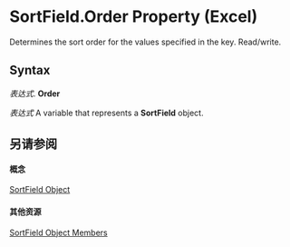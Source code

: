 
# SortField.Order Property (Excel)

Determines the sort order for the values specified in the key. Read/write.


## Syntax

 _表达式_. **Order**

 _表达式_ A variable that represents a **SortField** object.


## 另请参阅


#### 概念


[SortField Object](2becf77f-c072-2060-9baf-ebcf785c05bb.md)
#### 其他资源


[SortField Object Members](http://msdn.microsoft.com/library/f690a20f-e9aa-8ac7-2389-093707269120%28Office.15%29.aspx)